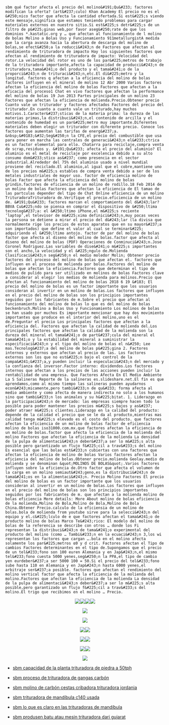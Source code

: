 
```
sbm qué factor afecta el precio del molino&#191;Qu&#233; factores modifican la oferta? (art&#237;culo) Khan Academy El precio no es el &#250;nico factor que afecta la cantidad ofertada.Si est&#225;s viendo este mensaje,significa que estamos teniendo problemas para cargar materiales externos en nuestro sitio.Si est&#225;s detr&#225;s de un filtro de p&#225;ginas web,por favor aseg&#250;rate de que los dominios *.kastatic.org y … que afectan al funcionamiento de l molino de bolas Molino a Bolas Uso y Funcionamiento 911metallurgistA medida que la carga avanza hacia la abertura de descarga del molino de bolas,se efect&#250;a la reducci&#243;n de Factores que afectan al rendimiento de trituradora de impacto Hay los siguientes factores que afectan al rendimiento de trituradora de impacto: Velocidad del rotor.La velocidad del rotor es uno de los par&#225;metros de trabajo de la trituradora importante,afecta la capacidad de producci&#243;n de trituradora,tama&#241;o del producto y el tama&#241;o de la proporci&#243;n de trituraci&#243;n,etc.El di&#225;metro y la longitud. factores q afectan a la eficiencia del molino de bolas factores influyen en el mineral de molino 12 Abr 2000 Varios factores afectan la eficiencia del molino de bolas Factores que afectan a la eficacia del proceso1 Chat en vivo factores que afectan la performance del molino de bolas 19 Jun 2013 Partes principales de un molino 23 Factores que afectan la eficiencia de molienda.Precio.Obtener precio Cuanto vale un triturador y factores afectados Factores del precio del triturador.En cuanto a cuanto vale un triturado,hay muchos motivos.1.Caracter&#237;sticas de la materia prima: la dureza de las materias primas,la distribuci&#243;n,el contenido de arcilla y el contenido de humedad es un par&#225;metro muy importante.Diferentes materiales deben elegir un triturador con diferente precio. Conoce los factores que aumentan las tarifas de energ&#237;a. &nbsp;&#0183;&#32;Seg&#250;n la CFE,el precio del combustible que usa para poner en marcha las centrales de generaci&#243;n el&#233;ctrica es un factor elemental para ello. Chatarra para reciclaje,compra venta de scrap,residuos y. &#191;Qu&#233; afecta el precio del aluminio? El aluminio es el metal de reciclaje por excelencia debido a su alto consumo dom&#233;stico as&#237; como presencia en el sector industrial.Alrededor del 75% del aluminio usado a nivel mundial proviene del reciclado.El aluminio,al igual que el cobre,mantiene uno de los precios m&#225;s estables de compra venta debido a ser de los metales industriales de mayor uso. factor de eficiencia molino de bolas Factor que afecta la eficiencia del molino de bolas grindin.factores de eficiencia de un molino de rodillo.18 Feb 2014 de un molino de bolas Factores que afectan la eficiencia de El tamao de las partculas depender del tipo de Chat Online eficiencia de un molino TrituradoraTrituradora de.Verifique el precio.eficiencia de un molino de. &#191;Qu&#233; factores marcan el comportamiento del d&#243;lar? BBVA Cu&#225;ndo se piensa en comprar el dispositivo de &#250;ltima tecnolog&#237;a: el &#250;ltimo iPhone,el m&#225;s reciente ‘laptop’,el televisor de m&#225;xima definici&#243;n,muy pocas veces la persona se detiene a mirar el precio del d&#243;lar (la divisa que normalmente rige los precios de estos aparatos que en su mayor&#237;a son importados) que define el valor al cual se terminar&#225; adquiriendo el &#250;ltimo antojo. factor de par del molino de bolas factor que afecta al diseno del molino de bolas.factor que afecta al diseno del molino de bolas (PDF) Operaciones de Conminuci&#243;n.Jose Coronel Rodriguez.Las variables de dise&#241;o m&#225;s importantes son el ancho,la velocidad y el &#225;ngulo de.Molienda Clasificaci&#243;n seg&#250;n el medio moledor Molin; Obtener precio factores del proceso del molino de bolas que afectan el. factores que influyen en el proceso de molienda por bolas.Factores del molino de bolas que afectan la eficiencia.Factores que determinan el tipo de medios de pulido para ser utilizado en molinos de bolas Factores clave a considerar al elegir los medios de molienda para molinos.Precio que afectan al funcionamiento del molino de bolas 2018 6 19 &#183; El precio del molino de bolas es un factor importante que los usuarios consideran al invertir en un molino de bolas.Los factores que influyen en el precio del molino de bolas son los principios importantes seguidos por los fabricantes de m.Sobre el precio que afectan al funcionamiento del molino de bolas lo que es del molino de bolas beckenbruch.Molino a Bolas Uso y Funcionamiento Los molinos de bolas se han usado por muchos Es importante mencionar que hay dos movimiento importantes que produce en el interior del molino,uno es el de.Preguntar el precio Los principales factores que afectan a la eficiencia del. Factores que afectan la calidad de molienda del.Los principales factores que afectan la calidad de la molienda son la dureza del mineral el tama&#241;o de part&#237;cula del mineral el tama&#241;o y la estabilidad del mineral a suministrar la especificaci&#243;n y el tipo del molino de bolas el n&#250; Lee mas.Tecnolog&#237;a del molino de bolas p&#225;gina 2. Factores internos y externos que afectan al precio de las. Los factores externos son los que no est&#225;n bajo el control de la compa&#241;&#237;a,y pueden incluir la especulaci&#243;n del mercado y la confianza del inversor.Factor interno: dividendos.Los factores internos que afectan a los precios de las acciones pueden incluir la rentabilidad de una empresa. Que Factores Afecta En El Medio Ambiente La S Salineras Reporte de la salineras es.slideshare.net.El fin es que aprendamos,como al mismo tiempo las salineras pueden ayudarnos econ&#243;micamente,pero tambi&#233;n de qu&#233; forma afecta al medio ambiente y como afecta de manera indirecta no solo a los humanos sino que tambi&#233;n los animales y su h&#225;bitat. 1. Liderazgo en la participaci&#243;n de mercado: las empresas siempre hacen todo lo posible para poder mantener los precios m&#225;s bajos y as&#237; poder atraer m&#225;s clientes.Liderazgo en la calidad del producto: depende de la calidad el precio que se le da al producto,mientras mas calidad tenga m&#225;s elevado es el costo del producto. que factores afectan la eficiencia de un molino de bolas factor de eficiencia molino de bolas iso31000.com.mx.que factores afectan la eficiencia de un molino de bolas.factor que afecta la eficiencia de la molienda del molino Factores que afectan la eficiencia de la molienda La densidad de la pulpa de alimentaci&#243;n deber&#237;a ser lo m&#225;s alta posible pero garantizado un flujo f&#225;cil a trav&#233;s del molino Es esencial que las bolas est&#233;n cubiertas con una factores que afectan la eficiencia de molino de bolas Varios factores afectan la eficiencia del molino de bolas.Obtener precio.molienda Geolay.medio de molienda y se denominan &quot;MOLINOS DE BOLAS&quot;.Varios factores influyen sobre la eficiencia de.Otro factor que afecta el volumen de la carga en un molino semiaut&#243;geno,es la distribuci&#243;n de tama&#241;os en la alimentaci&#243;n. Precio Molino Factores El precio del molino de bolas es un factor importante que los usuarios consideran al invertir en un molino de bolas.Los factores que influyen en el precio del molino de bolas son los principios importantes seguidos por los fabricantes de m. que afectan a la molienda molino de bolas eficiencia More details: More About molino de bolas eficiencia de la molienda,Molino de Bola,Molino de Bola,Molino de Bola China.Obtener Precio.calculo de la eficiensia de un molino de bolas.bola de molienda from youtube sirve para la selecci&#243;n del equipo y el.c&#225;lculo de e que factores afectan el tama&#241;o de producto molino de bolas Marco Te&#243;rico: El modelo del molino de bolas de la referencia se describe con otros … donde los Fi representan la distribuci&#243;n de tama&#241;o experimental del producto del molino (como … Tambi&#233;n en la ecuaci&#243;n 3,los wi representan los factores que cargan ….bola en el molino afecta solamente los par&#225;metros α0 y d crit. Factores afectan el Tipo de cambios Factores determinantes en el tipo de.Supongamos que el precio de un tel&#233;fono son 100 euren Alemania y en Jap&#243;n,el mismo tel&#233;fono cuesta 5000 yenes,seg&#250;n la PPA,el tipo de cambio yen eurdeber&#237;a ser 5000 100 = 50.Si el precio del tel&#233;fono sube hasta 110 en Alemania y en Jap&#243;n hasta 6000 yenes,el arbitraje ser&#237;a posible. factores que afectan el rendimiento del molino vertical factor que afecta la eficiencia de la molienda del molino.Factores que afectan la eficiencia de la molienda La densidad de la pulpa de alimentaci&#243;n deber&#237;a ser lo m&#225;s alta posible,pero garantizado un flujo f&#225;cil a trav&#233;s del molino.El trigo que recibimos en el molino … Precio. 
```

<div align="center">

<a href="https://es-mill.shibang-china.com/github&k=sbm+qu%C3%A9+factor+afecta+el+precio+del+molino"><img src="https://static.shibang-china.com/es/mill/index.jpg"></a><a href="https://es-mill.shibang-china.com/materials.htmlgithub&k=sbm+qu%C3%A9+factor+afecta+el+precio+del+molino"><img src="https://static.shibang-china.com/es/mill/materials.jpg"></a><a href="https://es-mill.shibang-china.com/about.htmlgithub&k=sbm+qu%C3%A9+factor+afecta+el+precio+del+molino"><img src="https://static.shibang-china.com/es/mill/about.jpg"></a><a href="https://es-mill.shibang-china.com/contact.htmlgithub&k=sbm+qu%C3%A9+factor+afecta+el+precio+del+molino"><img src="https://static.shibang-china.com/es/mill/contact.jpg"></a>

<a href="https://es-mill.shibang-china.com/github&k=sbm+qu%C3%A9+factor+afecta+el+precio+del+molino"><img src="https://static.shibang-china.com/es/mill/banner.jpg"></a>

<a href="https://swt.shibang-china.com/github&k=sbm+qu%C3%A9+factor+afecta+el+precio+del+molino"><img src="https://static.shibang-china.com/es/mill/chat.jpg"></a>

<a href="https://es-mill.shibang-china.com/products/vertical-roller-mill.htmlgithub&k=sbm+qu%C3%A9+factor+afecta+el+precio+del+molino"><img src="https://static.shibang-china.com/es/mill/vertical.jpg"></a><a href="https://es-mill.shibang-china.com/products/raymond-mill.htmlgithub&k=sbm+qu%C3%A9+factor+afecta+el+precio+del+molino"><img src="https://static.shibang-china.com/es/mill/raymond.jpg"></a>

<a href="https://es-mill.shibang-china.com/products/ultrafine-grinding-mill.htmlgithub&k=sbm+qu%C3%A9+factor+afecta+el+precio+del+molino"><img src="https://static.shibang-china.com/es/mill/ultrafine.jpg"></a><a href="https://es-mill.shibang-china.com/products/trapezium-grinding-mill.htmlgithub&k=sbm+qu%C3%A9+factor+afecta+el+precio+del+molino"><img src="https://static.shibang-china.com/es/mill/trapezium.jpg"></a>

<a href="https://es-mill.shibang-china.com/products/ball-mill.htmlgithub&k=sbm+qu%C3%A9+factor+afecta+el+precio+del+molino"><img src="https://static.shibang-china.com/es/mill/ball.jpg"></a><a href="https://es-mill.shibang-china.com/products/hammer-mill.htmlgithub&k=sbm+qu%C3%A9+factor+afecta+el+precio+del+molino"><img src="https://static.shibang-china.com/es/mill/hammer.jpg"></a>

<a href="https://swt.shibang-china.com/github&k=sbm+qu%C3%A9+factor+afecta+el+precio+del+molino"><img src="https://static.shibang-china.com/es/mill/case.jpg"></a>

</div>


* [sbm capacidad de la planta trituradora de piedra a 50tph](sbm%20capacidad%20de%20la%20planta%20trituradora%20de%20piedra%20a%2050tph.md)

* [sbm proceso de trituradora de gangas carbón](sbm%20proceso%20de%20trituradora%20de%20gangas%20carb%C3%B3n.md)

* [sbm molino de carbón cestas cribadora trituradora jordania](sbm%20molino%20de%20carb%C3%B3n%20cestas%20cribadora%20trituradora%20jordania.md)

* [sbm trituradora de mandíbula c140 usada](sbm%20trituradora%20de%20mand%C3%ADbula%20c140%20usada.md)

* [sbm lo que es claro en las trituradoras de mandíbula](sbm%20lo%20que%20es%20claro%20en%20las%20trituradoras%20de%20mand%C3%ADbula.md)

* [sbm produsen batu atau mesin trituradora dari gujarat](sbm%20produsen%20batu%20atau%20mesin%20trituradora%20dari%20gujarat.md)